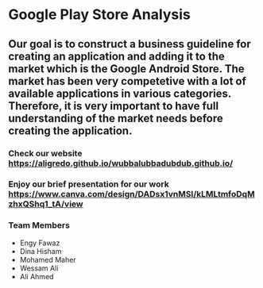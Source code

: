# Google Play Store Analysis    

## Our goal is to construct a business guideline for creating an application and adding it to the market which is the Google Android Store. The market has been very competetive with a lot of available applications in various categories. Therefore, it is very important to have full understanding of the market needs before creating the application.

### Check our website https://aligredo.github.io/wubbalubbadubdub.github.io/
### Enjoy our brief presentation for our work https://www.canva.com/design/DADsx1vnMSI/kLMLtmfoDqMzhxQShq1_tA/view

### Team Members
- Engy Fawaz
- Dina Hisham
- Mohamed Maher
- Wessam Ali
- Ali Ahmed
